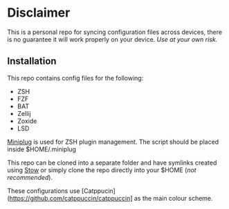 # Disclaimer

This is a personal repo for syncing configuration files across devices, there is no guarantee it will work properly on your device.
*Use at your own risk.*

## Installation

This repo contains config files for the following:
- ZSH
- FZF
- BAT
- Zellij
- Zoxide
- LSD

[Miniplug](https://git.sr.ht/~yerinalexey/miniplug) is used for ZSH plugin management. The script should be placed inside $HOME/.miniplug

This repo can be cloned into a separate folder and have symlinks created using [Stow](https://www.gnu.org/software/stow/) or simply clone the repo directly into your $HOME (*not recommended*).

These configurations use [Catppucin](https://github.com/catppuccin/catppuccin] as the main colour scheme.
